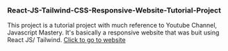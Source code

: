 ### React-JS-Tailwind-CSS-Responsive-Website-Tutorial-Project
This project is a tutorial project with much reference to Youtube Channel, Javascript Mastery. It's basically a responsive website that was buit using React JS/ Tailwind.
[Click to go to website](youtube.com)
